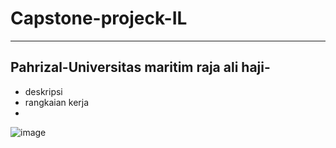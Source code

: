 # Capstone-projeck-IL

------------------------------
Pahrizal-Universitas maritim raja ali haji-
-----------------------------------------------
- deskripsi
- rangkaian kerja
- 
![image](https://github.com/phrzl/Capstone-projeck-IL/assets/95897478/7b4a5b24-8299-4ed6-bab8-9df503fcb9fb)
